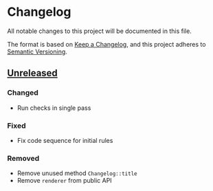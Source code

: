 # Changelog

All notable changes to this project will be documented in this file.

The format is based on [Keep a Changelog](https://keepachangelog.com/en/1.1.0/), and this project adheres to [Semantic Versioning](https://semver.org/spec/v2.0.0.html).

## [Unreleased]

### Changed

* Run checks in single pass

### Fixed

* Fix code sequence for initial rules

### Removed

* Remove unused method `Changelog::title`
* Remove `renderer` from public API

[Unreleased]: https://github.com/benwebber/notabene/compare/v0.1.0...HEAD

